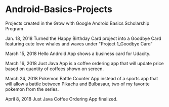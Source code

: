 # Android-Basics-Projects
Projects created in the Grow with Google Android Basics Scholarship Program

Jan. 18, 2018
Turned the Happy Birthday Card project into a Goodbye Card featuring cute love whales and waves under "Project 1_Goodbye Card"

March 15, 2018
Hello Android App shows a business card for Udacity.

March 16, 2018
Just Java App is a coffee ordering app that will update price based on quantity of coffees shown on screen. 

March 24, 2018
Pokemon Battle Counter App instead of a sports app that will allow a battle between Pikachu and Bulbasaur, two of my favorite pokemon from the series.

April 8, 2018
Just Java Coffee Ordering App finalized.
